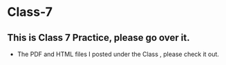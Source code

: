 # Class-7

## This is Class 7 Practice, please go over it.

  - The PDF and HTML files I posted under the Class , please check it out.
